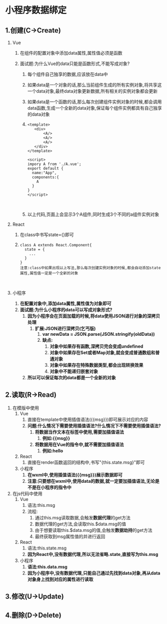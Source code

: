 # 小程序数据绑定

## 1.创建(C->Create)

1. Vue

   1. 在组件的配置对象中添加data属性,属性值必须是函数

   2. 面试题:为什么Vue的data只能是函数形式,不能写成对象?

      1. 每个组件自己独享的数据,应该放在data中

      2. 如果data是一个对象的话,那么当前组件生成的所有实例对象,将共享这一个data对象,最终data对象更新数据,所有相关的实例对象都会更新

      3. 如果data是一个函数的话,那么每次创建组件实例对象的时候,都会调用data函数,生成一个全新的data对象,保证每个组件实例都具有自己独享的data对象

      4. ```vue
         <template>
         	<div>
         		<A/>
         		<A/>
         		<A/>
         	</div>
         </template>

         <script>
         impory A from './A.vue';
         export default {
           name:"App",
           components:{
             A
           }
         }
         </script>
         ```

         ​

      5. 以上代码,页面上会显示3个A组件,同时生成3个不同的a组件实例对象

2. React

   1. 在class中书写state={}即可

   2. ```react
      class A extends React.Component{
        state = {
          ...
        }
      }
      注意:class中如果出现以上写法,那么每次创建实例对象的时候,都会自动添加state属性,属性值一定是一个全新的对象
      ```

      ​

3. 小程序

   1. **在配置对象中,添加data属性,属性值为对象即可**
   2. **面试题:为什么小程序的data可以写成对象形式?**
      1. **因为小程序会在页面加载的时候,将data使用JSON进行对象的深拷贝处理**
         1. **扩展:JSON进行深拷贝(乞丐版)**
            1. **var newData = JSON.parse(JSON.stringify(oldData))**
            2. **缺点:**
               1. **对象中如果存有函数,深拷贝完会变成undefined**
               2. **对象中如果存在Set或者Map对象,就会变成普通数组和普通对象**
               3. **对象中如果存在特殊数据类型,都会出现转换效果**
               4. **对象中不能递归嵌套对象**
      2. **所以可以保证每次的data都是一个全新的对象**

## 2.读取(R->Read)

1. 在模版中使用
   1. Vue
      1. 直接在template中使用插值语法({{msg}})即可展示对应的内容
      2. **问题:什么情况下需要使用插值语法?什么情况下不需要使用插值语法?**
         1. **将数据当作文本在标签中使用,需要加插值语法**
            1. **例如:<span>{{msg}}</span>**
         2. **将数据用在Vue的指令中,就不需要加插值语法**
            1. **例如:<span v-if="msg">hello</span>**
   2. React
      1. 直接在render函数返回的结构中,书写"{this.state.msg}"即可
   3. 小程序
      1. **在wxml中,使用插值语法({{msg}})展示数据即可**
      2. **注意:只要想在wxml中,使用data的数据,就一定要加插值语法,无论是不是在小程序的指令中**
2. 在js代码中使用
   1. Vue
      1. 语法:this.msg
      2. 流程:
         1. 通过this.msg读取数据,会触发**数据代理**的get方法
         2. 数据代理的get方法,会读取this.$data.msg的值
         3. 由于想要读取this.$data.msg的值,会触发**数据劫持**的get方法
         4. 最终获取到msg属性值的并进行返回
   2. React
      1. 语法:this.state.msg
      2. **因为React中,没有数据代理,所以无法省略.state,直接写为this.msg**
   3. 小程序
      1. **语法:this.data.msg**
      2. **因为小程序中,没有数据代理,只能自己通过先找到data对象,再从data对象身上找到对应的属性进行读取**

## 3.修改(U->Update)

## 4.删除(D->Delete)